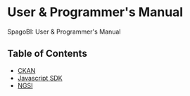 # User & Programmer's Manual
 
 SpagoBI: User & Programmer's Manual
 
## Table of Contents

  * [CKAN](CKAN/README.md)
  * [Javascript SDK](JS/README.md)
  * [NGSI](NGSI/README.md)